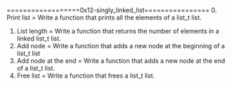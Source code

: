 ==================0x12-singly_linked_list================
0. Print list = Write a function that prints all the elements of a list_t list.
1. List length = Write a function that returns the number of elements in a linked list_t list.
2. Add node = Write a function that adds a new node at the beginning of a list_t list
3. Add node at the end = Write a function that adds a new node at the end of a list_t list.
4. Free list = Write a function that frees a list_t list.

